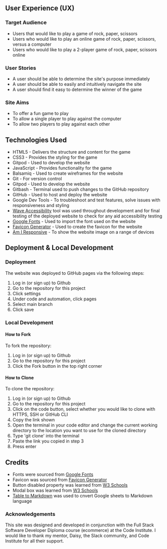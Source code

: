 ## User Experience (UX)

### Target Audience
* Users that would like to play a game of rock, paper, scissors
* Users who would like to play an online game of rock, paper, scissors, versus a computer
* Users who would like to play a 2-player game of rock, paper, scissors online

### User Stories
* A user should be able to determine the site's purpose immediately
* A user should be able to easily and intuitively navigate the site
* A user should find it easy to determine the winner of the game

### Site Aims
* To offer a fun game to play
* To allow a single player to play against the computer
* To allow two players to play against each other

## Technologies Used

* HTML5 - Delivers the structure and content for the game
* CSS3 - Provides the styling for the game
* Gitpod - Used to develop the website
* JavaScript - Provides functionality for the game
* Balsamiq - Used to create wireframes for the website
* Git - For version control
* Gitpod - Used to develop the website
* Gitbash - Terminal used to push changes to the GitHub repository
* GitHub - Used to host and deploy the website
* Google Dev Tools - To troubleshoot and test features, solve issues with responsiveness and styling
* [Wave Accessibility](https://wave.webaim.org/) tool was used throughout development and for final testing of the deployed website to check for any aid accessibility testing
* [Google Fonts](https://fonts.google.com/) - Used to import the font used on the website
* [Favicon Generator](https://favicon.io/) - Used to create the favicon for the website
* [Am I Responsive](http://ami.responsivedesign.is/) - To show the website image on a range of devices

## Deployment & Local Development

### Deployment
The website was deployed to GitHub pages via the following steps:
1. Log in (or sign up) to Github
2. Go to the repository for this project
3. Click settings 
4. Under code and automation, click pages
5. Select main branch
6. Click save

### Local Development

#### How to Fork
To fork the repository:
1. Log in (or sign up) to Github
2. Go to the repository for this project
3. Click the Fork button in the top right corner

#### How to Clone
To clone the repository:
1. Log in (or sign up) to Github
2. Go to the repository for this project
3. Click on the code button, select whether you would like to clone with HTTPS, SSH or GitHub CLI
4. Copy the link shown
5. Open the terminal in your code editor and change the current working directory to the location you want to use for the cloned directory
6. Type 'git clone' into the terminal 
7.  Paste the link you copied in step 3
8. Press enter

## Credits
* Fonts were sourced from [Google Fonts](https://fonts.google.com/)
* Favicon was sourced from [Favicon Generator](favicon.io)
* Button disabled property was learned from [W3 Schools](https://www.w3schools.com/jsref/prop_pushbutton_disabled.asp)
* Modal box was learned from [W3 Schools](https://www.w3schools.com/howto/howto_css_modals.asp)
* [Table to Markdown](https://tabletomarkdown.com/) was used to cnvert Google sheets to Markdown language

### Acknowledgements
This site was designed and developed in conjunction with the Full Stack Software Developer Diploma course (ecommerce) at the Code Institute. I would like to thank my mentor, Daisy, the Slack community, and Code Institute for all their support.